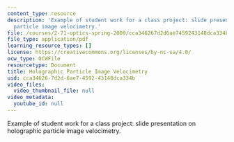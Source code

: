 ```yaml
---
content_type: resource
description: 'Example of student work for a class project: slide presentation on holographic
  particle image velocimetry.'
file: /courses/2-71-optics-spring-2009/cca346267d2d6ae7459243148dca334b_MIT2_71S09_sw05.pdf
file_type: application/pdf
learning_resource_types: []
license: https://creativecommons.org/licenses/by-nc-sa/4.0/
ocw_type: OCWFile
resourcetype: Document
title: Holographic Particle Image Velocimetry
uid: cca34626-7d2d-6ae7-4592-43148dca334b
video_files:
  video_thumbnail_file: null
video_metadata:
  youtube_id: null
---
```

Example of student work for a class project: slide presentation on holographic particle image velocimetry.